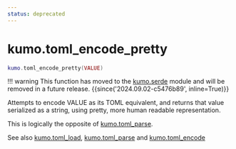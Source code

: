 ```yaml
---
status: deprecated
---
```


# kumo.toml_encode_pretty

```lua
kumo.toml_encode_pretty(VALUE)
```

!!! warning
    This function has moved to the [kumo.serde](../kumo.serde/index.md) module and
    will be removed in a future release.
    {{since('2024.09.02-c5476b89', inline=True)}}

Attempts to encode VALUE as its TOML equivalent, and returns that value
serialized as a string, using pretty, more human readable representation.

This is logically the opposite of [kumo.toml_parse](toml_parse.md).

See also [kumo.toml_load](toml_load.md), [kumo.toml_parse](toml_parse.md)
and [kumo.toml_encode](toml_encode.md)


